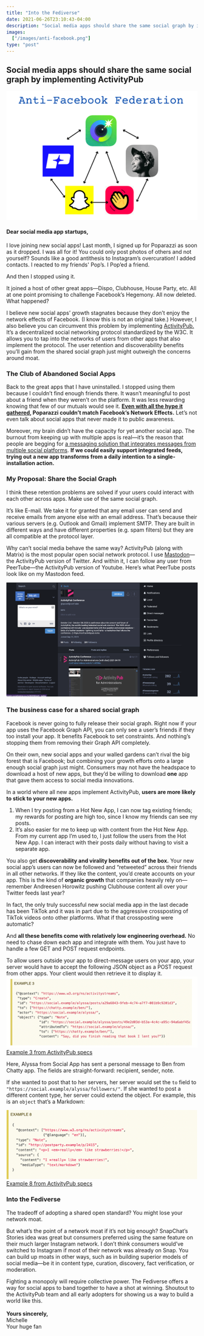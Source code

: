 ```yaml
---
title: "Into the Fediverse"
date: 2021-06-26T23:10:43-04:00
description: "Social media apps should share the same social graph by implementing ActivityPub"
images:
  ["/images/anti-facebook.png"]
type: "post"
---
```

## Social media apps should share the same social graph by implementing ActivityPub
![A web consisting of Poparazzai, Dispo, Clubhouse, Snapchat, and Houseparty](/images/anti-facebook.png)

#### Dear social media app startups,

I love joining new social apps! Last month, I signed up for Poparazzi as soon as it dropped. I was all for it! You could only post photos of others and not yourself? Sounds like a good antithesis to Instagram’s overcuration! I added contacts. I reacted to my friends' Pop’s. I Pop’ed a friend.

And then I stopped using it. 

It joined a host of other great apps—Dispo, Clubhouse, House Party, etc. All at one point promising to challenge Facebook’s Hegemony. All now deleted. What happened? 

I believe new social apps’ growth stagnates because they don’t enjoy the network effects of Facebook. (I know this is not an original take.) However, I also believe you can circumvent this problem by implementing [ActivityPub.](https://www.w3.org/TR/activitypub/) It’s a decentralized social networking protocol standardized by the W3C. It allows you to tap into the networks of users from other apps that also implement the protocol. The user retention and discoverability benefits you’ll gain from the shared social graph just might outweigh the concerns around moat.


### The Club of Abandoned Social Apps

Back to the great apps that I have uninstalled. I stopped using them because I couldn’t find enough friends there. It wasn’t meaningful to post about a friend when they weren’t on the platform. It was less rewarding knowing that few of our mutuals would see it. **[Even with all the hype it gathered](https://techcrunch.com/2021/05/26/poparazzi-hypes-itself-to-the-top-of-the-app-store/), Poparazzi couldn’t match Facebook’s Network Effects.** Let’s not even talk about social apps that never made it to public awareness.

Moreover, my brain didn’t have the capacity for yet another social app. The burnout from keeping up with multiple apps is real—it’s the reason that people are begging for [a messaging solution that integrates messages from multiple social platforms](https://www.texts.com). **If we could easily support integrated feeds, trying out a new app transforms from a daily intention to a single-installation action.**


### My Proposal: Share the Social Graph

I think these retention problems are solved if your users could interact with each other across apps. Make use of the same social graph.

It’s like E-mail. We take it for granted that any email user can send and receive emails from anyone else with an email address. That’s because their various servers (e.g. Outlook and Gmail) implement SMTP. They are built in different ways and have different properties (e.g. spam filters) but they are all compatible at the protocol layer.

Why can’t social media behave the same  way? ActivityPub (along with Matrix) is the most popular open social network protocol.  I use [Mastodon](https://joinmastodon.org/)—the ActivityPub version of Twitter. And within it, I can follow any user from PeerTube—the ActivityPub version of Youtube. Here’s what PeerTube posts look like on my Mastodon feed.

![Screenshot of me viewing PeerTube from Mastodon](/images/mastodon-screenshot.png)

### The business case for a shared social graph

Facebook is never going to fully release their social graph. Right now if your app uses the Facebook Graph API, you can only see a user’s friends if they too install your app. It benefits Facebook to set constraints. And nothing’s stopping them from removing their Graph API completely.

On their own, new social apps and your walled gardens can’t rival the big forest that is Facebook; but combining your growth efforts onto a large enough social graph just might. Consumers may not have the headspace to download a host of new apps, but they’d be willing to download **one** app that gave them access to social media innovations.

In a world where all new apps implement ActivityPub, **users are more likely to stick to your new apps.**



1. When I try posting from a Hot New App, I can now tag existing friends; my rewards for posting are high too, since I know my friends can see my posts.
2. It’s also easier for me to keep up with content from the Hot New App. From my current app I’m used to, I just follow the users from the Hot New App. I can interact with their posts daily without having to visit a separate app. 

You also get **discoverability and virality benefits out of the box.** Your new social app’s users can now be followed and “retweeted” across their friends in all other networks. If they like the content, you’d create accounts on your app. This is the kind of **organic growth** that companies heavily rely on—remember Andreesen Horowitz pushing Clubhouse content all over your Twitter feeds last year?

In fact, the only truly successful new social media app in the last decade has been TikTok and it was in part due to the aggressive crossposting of TikTok videos onto other platforms. What if that crossposting were automatic?

 

And **all these benefits come with relatively low engineering overhead.** No need to chase down each app and integrate with them. You just have to handle a few GET and POST request endpoints. 

To allow users outside your app to direct-message users on your app, your server would have to accept the following JSON object as a POST request from other apps. Your client would then retrieve it to display it.
![JSON of DM](/images/alyssa-dm.png)
[Example 3 from ActivityPub specs](https://www.w3.org/TR/activitypub/#Overview)

Here, Alyssa from Social App has sent a personal message to Ben from Chatty app. The fields are straight-forward: recipient, sender, note.

If she wanted to post that to her servers, her server would set the `to` field to `"https://social.example/alyssa/followers/"`. If she wanted to post a different content type, her server could extend the object. For example, this is an `object` that’s a Markdown:

![JSON of Markdown](/images/alyssa-markdown.png)
[Example 8 from ActivityPub specs](https://www.w3.org/TR/activitypub/#obj-id)

### Into the Fediverse

The tradeoff of adopting a shared open standard? You might lose your network moat.

But what’s the point of a network moat if it’s not big enough? SnapChat’s Stories idea was great but consumers preferred using the same feature on their much larger Instagram network. I don’t think consumers would’ve switched to Instagram if most of their network was already on Snap. You can build up moats in other ways, such as in building superior models of social media—be it in content type, curation, discovery, fact verification, or moderation.

Fighting a monopoly will require collective power. The Fediverse offers a way for social apps to band together to have a shot at winning. Shoutout to the ActivityPub team and all early adopters for showing us a way to build a world like this.
\
\
**Yours sincerely,**\
Michelle\
Your huge fan

